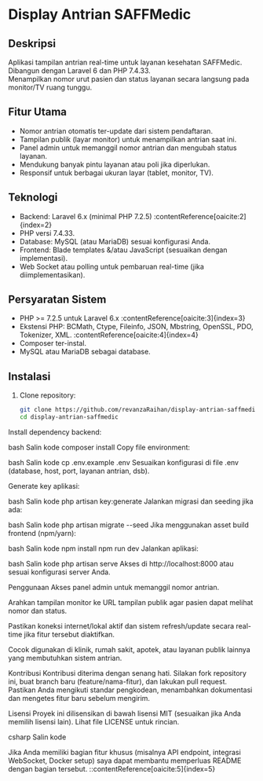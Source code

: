 # Display Antrian SAFFMedic

## Deskripsi  
Aplikasi tampilan antrian real-time untuk layanan kesehatan SAFFMedic.  
Dibangun dengan Laravel 6 dan PHP 7.4.33.  
Menampilkan nomor urut pasien dan status layanan secara langsung pada monitor/TV ruang tunggu.

## Fitur Utama  
- Nomor antrian otomatis ter-update dari sistem pendaftaran.  
- Tampilan publik (layar monitor) untuk menampilkan antrian saat ini.  
- Panel admin untuk memanggil nomor antrian dan mengubah status layanan.  
- Mendukung banyak pintu layanan atau poli jika diperlukan.  
- Responsif untuk berbagai ukuran layar (tablet, monitor, TV).

## Teknologi  
- Backend: Laravel 6.x (minimal PHP 7.2.5) :contentReference[oaicite:2]{index=2}  
- PHP versi 7.4.33.  
- Database: MySQL (atau MariaDB) sesuai konfigurasi Anda.  
- Frontend: Blade templates &/atau JavaScript (sesuaikan dengan implementasi).  
- Web Socket atau polling untuk pembaruan real-time (jika diimplementasikan).

## Persyaratan Sistem  
- PHP >= 7.2.5 untuk Laravel 6.x :contentReference[oaicite:3]{index=3}  
- Ekstensi PHP: BCMath, Ctype, Fileinfo, JSON, Mbstring, OpenSSL, PDO, Tokenizer, XML. :contentReference[oaicite:4]{index=4}  
- Composer ter-instal.  
- MySQL atau MariaDB sebagai database.

## Instalasi  
1. Clone repository:  
   ```bash
   git clone https://github.com/revanzaRaihan/display-antrian-saffmedic.git
   cd display-antrian-saffmedic
Install dependency backend:

bash
Salin kode
composer install
Copy file environment:

bash
Salin kode
cp .env.example .env
Sesuaikan konfigurasi di file .env (database, host, port, layanan antrian, dsb).

Generate key aplikasi:

bash
Salin kode
php artisan key:generate
Jalankan migrasi dan seeding jika ada:

bash
Salin kode
php artisan migrate --seed
Jika menggunakan asset build frontend (npm/yarn):

bash
Salin kode
npm install
npm run dev
Jalankan aplikasi:

bash
Salin kode
php artisan serve
Akses di http://localhost:8000 atau sesuai konfigurasi server Anda.

Penggunaan
Akses panel admin untuk memanggil nomor antrian.

Arahkan tampilan monitor ke URL tampilan publik agar pasien dapat melihat nomor dan status.

Pastikan koneksi internet/lokal aktif dan sistem refresh/update secara real-time jika fitur tersebut diaktifkan.

Cocok digunakan di klinik, rumah sakit, apotek, atau layanan publik lainnya yang membutuhkan sistem antrian.

Kontribusi
Kontribusi diterima dengan senang hati.
Silakan fork repository ini, buat branch baru (feature/nama-fitur), dan lakukan pull request.
Pastikan Anda mengikuti standar pengkodean, menambahkan dokumentasi dan mengetes fitur baru sebelum mengirim.

Lisensi
Proyek ini dilisensikan di bawah lisensi MIT (sesuaikan jika Anda memilih lisensi lain).
Lihat file LICENSE untuk rincian.

csharp
Salin kode

Jika Anda memiliki bagian fitur khusus (misalnya API endpoint, integrasi WebSocket, Docker setup) saya dapat membantu memperluas README dengan bagian tersebut.
::contentReference[oaicite:5]{index=5}
